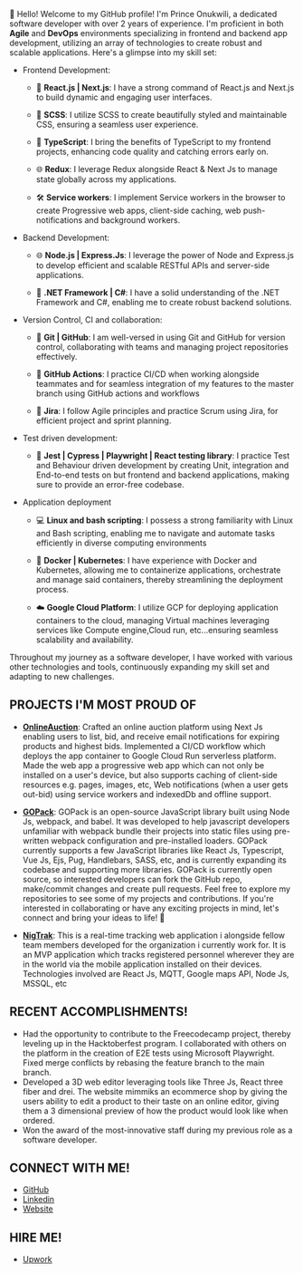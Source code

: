 👋 Hello! Welcome to my GitHub profile! I'm Prince Onukwili, a dedicated software developer with over 2 years of experience. I'm proficient in both **Agile** and **DevOps** environments specializing in frontend and backend app development, utilizing an array of technologies to create robust and scalable applications. Here's a glimpse into my skill set:

- Frontend Development:

  - 🚀 **React.js | Next.js**: I have a strong command of React.js and Next.js to build dynamic and engaging user interfaces.

  - 💅 **SCSS**: I utilize SCSS to create beautifully styled and maintainable CSS, ensuring a seamless user experience.

  - 🔀 **TypeScript**: I bring the benefits of TypeScript to my frontend projects, enhancing code quality and catching errors early on.
 
  - 🌐 **Redux**: I leverage Redux alongside React & Next Js to manage state globally across my applications.
 
  - 🛠 **Service workers**: I implement Service workers in the browser to create Progressive web apps, client-side caching, web push-notifications and background workers.


- Backend Development:

  - 🌐 **Node.js | Express.Js**: I leverage the power of Node and Express.js to develop efficient and scalable RESTful APIs and server-side applications.

  - 🎯 **.NET Framework | C#**: I have a solid understanding of the .NET Framework and C#, enabling me to create robust backend solutions.


- Version Control, CI and collaboration:

  - 🤝 **Git | GitHub**: I am well-versed in using Git and GitHub for version control, collaborating with teams and managing project repositories effectively.

  - 🔁 **GitHub Actions**: I practice CI/CD when working alongside teammates and for seamless integration of my features to the master branch using GitHub actions and workflows
 
  - 🤼 **Jira**: I follow Agile principles and practice Scrum using Jira, for efficient project and sprint planning.


- Test driven development:

  - 🧪 **Jest | Cypress | Playwright | React testing library**: I practice Test and Behaviour driven development by creating Unit, integration and End-to-end tests on but frontend and backend applications, making sure to provide an error-free codebase.


- Application deployment

  - 💻 **Linux and bash scripting**: I possess a strong familiarity with Linux and Bash scripting, enabling me to navigate and automate tasks efficiently in diverse computing environments

  - 🐳 **Docker | Kubernetes**: I have experience with Docker and Kubernetes, allowing me to containerize applications, orchestrate and manage said containers, thereby streamlining the deployment process.

  - ☁️ **Google Cloud Platform**: I utilize GCP for deploying application containers to the cloud, managing Virtual machines leveraging services like Compute engine,Cloud run, etc...ensuring seamless scalability and availability.

Throughout my journey as a software developer, I have worked with various other technologies and tools, continuously expanding my skill set and adapting to new challenges.

## PROJECTS I'M MOST PROUD OF
- [**OnlineAuction**](https://github.com/onukwilip/onlineAuction):
Crafted an online auction platform using Next Js enabling users to list, bid, and receive email notifications for expiring products and highest bids. Implemented a CI/CD workflow which deploys the app container to Google Cloud Run serverless platform. Made the web app a progressive web app which can not only be installed on a user's device, but also supports caching of client-side resources e.g. pages, images, etc, Web notifications (when a user gets out-bid) using service workers and indexedDb and offline support.

- [**GOPack**](https://github.com/onukwilip/gopack): 
GOPack is an open-source JavaScript library built using Node Js, webpack, and babel. It was developed to help javascript developers unfamiliar with webpack bundle their projects into static files using pre-written webpack configuration and pre-installed loaders.
GOPack currently supports a few JavaScript libraries like React Js, Typescript,
Vue Js, Ejs, Pug, Handlebars, SASS, etc, and is currently expanding its codebase and supporting more libraries.
GOPack is currently open source, so interested developers can fork the GitHub repo, make/commit changes and create pull requests.
Feel free to explore my repositories to see some of my projects and contributions. If you're interested in collaborating or have any exciting projects in mind, let's connect and bring your ideas to life! 🚀

- [**NigTrak**](https://github.com/onukwilip/NigTrak):
This is a real-time tracking web application i alongside fellow team members developed for the organization i currently work for. It is an MVP application which tracks registered personnel wherever they are in the world via the mobile application installed on their devices. Technologies involved are React Js, MQTT, Google maps API, Node Js, MSSQL, etc

## RECENT ACCOMPLISHMENTS!
- Had the opportunity to contribute to the Freecodecamp project, thereby leveling up in the Hacktoberfest program. I collaborated with others on the platform in the creation of E2E tests using Microsoft Playwright. Fixed merge conflicts by rebasing the feature branch to the main branch.
- Developed a 3D web editor leveraging tools like Three Js, React three fiber and drei. The website mimmiks an ecommerce shop by giving the users ability to edit a product to their taste on an online editor, giving them a 3 dimensional preview of how the product would look like when ordered.
- Won the award of the most-innovative staff during my previous role as a software developer.

## CONNECT WITH ME!
- [GitHub](https://github.com/onukwilip)
- [Linkedin](https://www.linkedin.com/in/prince-onukwili-a82143233/) 
- [Website](https://prince-onuk.vercel.app/) 

## HIRE ME!
- [Upwork](https://www.upwork.com/freelancers/~01e414823e14f1cdde)
